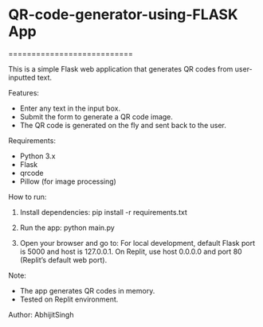 # QR-code-generator-using-FLASK App
===========================

This is a simple Flask web application that generates QR codes from user-inputted text.

Features:
- Enter any text in the input box.
- Submit the form to generate a QR code image.
- The QR code is generated on the fly and sent back to the user.

Requirements:
- Python 3.x
- Flask
- qrcode
- Pillow (for image processing)

How to run:
1. Install dependencies:
   pip install -r requirements.txt

2. Run the app:
   python main.py

3. Open your browser and go to:
   For local development, default Flask port is 5000 and host is 127.0.0.1.
   On Replit, use host 0.0.0.0 and port 80 (Replit’s default web port).

Note:
- The app generates QR codes in memory.
- Tested on Replit environment.

Author: AbhijitSingh
